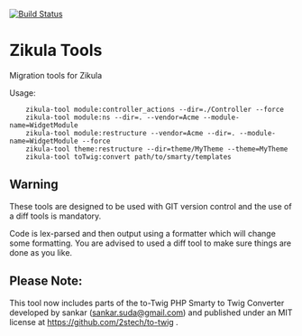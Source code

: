 [![Build Status](https://travis-ci.org/zikula/Tools.svg)](https://travis-ci.org/zikula/Tools)

Zikula Tools
============

Migration tools for Zikula

Usage:
```Shell
    zikula-tool module:controller_actions --dir=./Controller --force
    zikula-tool module:ns --dir=. --vendor=Acme --module-name=WidgetModule
    zikula-tool module:restructure --vendor=Acme --dir=. --module-name=WidgetModule --force
    zikula-tool theme:restructure --dir=theme/MyTheme --theme=MyTheme
    zikula-tool toTwig:convert path/to/smarty/templates
```

Warning
-------

These tools are designed to be used with GIT version control and the use of
a diff tools is mandatory.

Code is lex-parsed and then output using a formatter which will change some
formatting. You are advised to used a diff tool to make sure things are done
as you like.


Please Note:
------------

This tool now includes parts of the to-Twig PHP Smarty to Twig Converter developed by sankar (sankar.suda@gmail.com)
and published under an MIT license at https://github.com/2stech/to-twig .